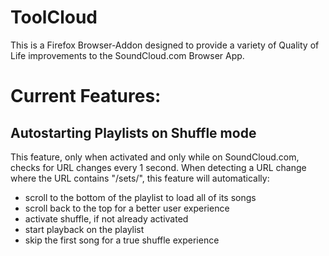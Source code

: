 # ToolCloud
This is a Firefox Browser-Addon designed to provide a variety of Quality of Life improvements to the SoundCloud.com Browser App.

# Current Features:

## Autostarting Playlists on Shuffle mode
This feature, only when activated and only while on SoundCloud.com, checks for URL changes every 1 second. When detecting a URL change where the URL contains "/sets/", this feature will automatically:
- scroll to the bottom of the playlist to load all of its songs
- scroll back to the top for a better user experience
- activate shuffle, if not already activated 
- start playback on the playlist
- skip the first song for a true shuffle experience